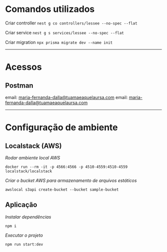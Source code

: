 # Comandos utilizados
Criar controller
`nest g co controllers/lessee --no-spec --flat`

Criar service
`nest g s services/lessee --no-spec --flat`

Criar migration
`npx prisma migrate dev --name init`

---
# Acessos
## Postman
email: maria-fernanda-dalla@tuamaeaquelaursa.com
email: maria-fernanda-dalla@tuamaeaquelaursa.com

---
# Configuração de ambiente
## Localstack (AWS)
*Rodar ambiente local AWS*

`docker run --rm -it -p 4566:4566 -p 4510-4559:4510-4559 localstack/localstack`

*Criar o bucket AWS para armazenamento de arquivos estáticos*

`awslocal s3api create-bucket --bucket sample-bucket`

## Aplicação
*Instalar dependências*

`npm i`

*Executar o projeto*

`npm run start:dev`